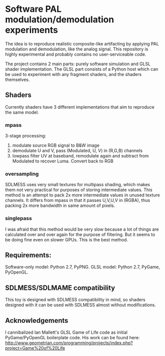 # Software PAL modulation/demodulation experiments

The idea is to reproduce realistic composite-like artifacting by applying PAL modulation
and demodulation, like the analog signal. This repository is highly experimental and probably contains no
user-serviceable code.

The project contains 2 main parts: purely software simulation and GLSL shader implementation. The GLSL 
part consists of a Python host which can be used to experiment with any fragment shaders, and the shaders themselves.

## Shaders
Currently shaders have 3 different implementations that aim to reproduce the same model.
### mpass
3-stage processing:
 1. modulate source RGB signal to B&W image
 2. demodulate U and V, pass (Modulated, U, V) in (R,G,B) channels
 3. lowpass filter UV at baseband, remodulate again and subtract from Modulated to recover Luma. Convert back to RGB
 
### oversampling
SDLMESS uses very small textures for multipass shading, which makes them 
not very practical for purposes of storing intermediate values. This method is an attempt to pack 2x more
intermediate values in unused texture channels. It differs from mpass in that it passes U,V,U,V in (RGBA), thus
packing 2x more bandwidth in same amount of pixels. 

### singlepass
I was afraid that this method would be very slow because a lot of things are calculated over and over again
for the purpose of filtering. But it seems to be doing fine even on slower GPUs. This is the best method.

## Requirements:
Software-only model: Python 2.7, PyPNG.
GLSL model: Python 2.7, PyGame, PyOpenGL.

## SDLMESS/SDLMAME compatibility
This toy is designed with SDLMESS compatibility in mind, so shaders designed with it can be used with 
SDLMESS almost without modifications. 

## Acknowledgements
I cannibalized Ian Mallett's GLSL Game of Life code as initial PyGame/PyOpenGL boilerplate code.
His work can be found here: http://www.geometrian.com/programming/projects/index.php?project=Game%20of%20Life



